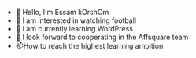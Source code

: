 - 👋 Hello, I'm Essam kOrshOm
- 👀 I am interested in watching football
- 🌱 I am currently learning WordPress
- 💞️ I look forward to cooperating in the Affsquare team
- 📫How to reach the highest learning ambition
<!---
EssamKorshm/EssamKorshm is a ✨ special ✨ repository because its `README.md` (this file) appears on your GitHub profile.
You can click the Preview link to take a look at your changes.
--->
